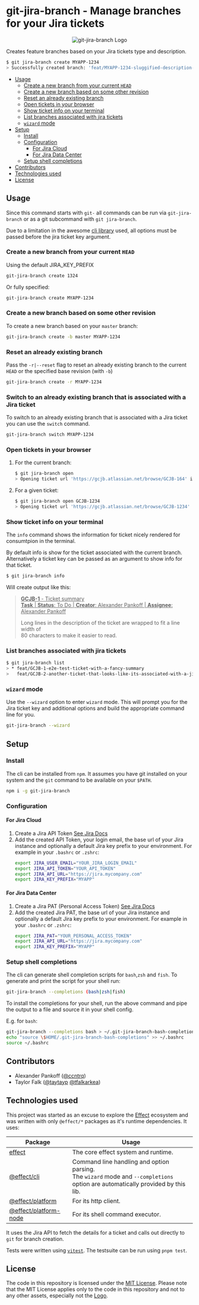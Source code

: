 # git-jira-branch - Manage branches for your Jira tickets

<p align="center">
  <img
    title="git-jira-branch Logo"
    alt="git-jira-branch Logo"
    src="./assets/gjb-logo.svg"
  >
</p>

Creates feature branches based on your Jira tickets type and description.

```bash
$ git jira-branch create MYAPP-1234
> Successfully created branch: 'feat/MYAPP-1234-sluggified-description-used-as-branchname'
```

<!-- vscode-markdown-toc -->

- [Usage](#Usage)
  - [Create a new branch from your current `HEAD`](#CreateanewbranchfromyourcurrentHEAD)
  - [Create a new branch based on some other revision](#Createanewbranchbasedonsomeotherrevision)
  - [Reset an already existing branch](#Resetanalreadyexistingbranch)
  - [Open tickets in your browser](#Openticketsinyourbrowser)
  - [Show ticket info on your terminal](#Showticketinfoonyourterminal)
  - [List branches associated with jira tickets](#Listbranchesassociatedwithjiratickets)
  - [`wizard` mode](#wizardmode)
- [Setup](#Setup)
  - [Install](#Install)
  - [Configuration](#Configuration)
    - [For Jira Cloud](#ForJiraCloud)
    - [For Jira Data Center](#ForJiraDataCenter)
  - [Setup shell completions](#Setupshellcompletions)
- [Contributors](#Contributors)
- [Technologies used](#Technologiesused)
- [License](#License)

<!-- vscode-markdown-toc-config
	numbering=false
	autoSave=true
	/vscode-markdown-toc-config -->
<!-- /vscode-markdown-toc -->

## <a name='Usage'></a>Usage

Since this command starts with `git-` all commands can be run via
`git-jira-branch` or as a git subcommand with `git jira-branch`.

Due to a limitation in the awesome [cli
library](https://github.com/Effect-TS/cli) used, all options must be passed
before the jira ticket key argument.

### <a name='CreateanewbranchfromyourcurrentHEAD'></a>Create a new branch from your current `HEAD`

Using the default JIRA_KEY_PREFIX

```bash
git-jira-branch create 1324
```

Or fully specified:

```bash
git-jira-branch create MYAPP-1234
```

### <a name='Createanewbranchbasedonsomeotherrevision'></a>Create a new branch based on some other revision

To create a new branch based on your `master` branch:

```bash
git-jira-branch create -b master MYAPP-1234
```

### <a name='Resetanalreadyexistingbranch'></a>Reset an already existing branch

Pass the `-r|--reset` flag to reset an already existing branch to the current
`HEAD` or the specified base revision (with `-b`)

```bash
git-jira-branch create -r MYAPP-1234
```

### Switch to an already existing branch that is associated with a Jira ticket

To switch to an already existing branch that is associated with a Jira ticket
you can use the `switch` command.

```bash
git-jira-branch switch MYAPP-1234
```

### <a name='Openticketsinyourbrowser'></a>Open tickets in your browser

1. For the current branch:
   ```bash
   $ git jira-branch open
   > Opening ticket url 'https://gcjb.atlassian.net/browse/GCJB-164' in your default browser...
   ```
2. For a given ticket:
   ```bash
   $ git jira-branch open GCJB-1234
   > Opening ticket url 'https://gcjb.atlassian.net/browse/GCJB-1234' in your default browser...
   ```

### <a name='Showticketinfoonyourterminal'></a>Show ticket info on your terminal

The `info` command shows the information for ticket nicely rendered for
consumtpion in the terminal.

By default info is show for the ticket associated with the current branch.
Alternatively a ticket key can be passed as an argument to show info for that
ticket.

```bash
$ git jira-branch info
```

Will create output like this:

> <ins>**GCJB-1** - Ticket summary</ins></br>
> <ins>**Task** | **Status**: To Do | **Creator**: Alexander Pankoff | **Assignee**: Alexander Pankoff</ins>
>
> Long lines in the description of the ticket are wrapped to fit a line width of<br>
> 80 characters to make it easier to read.

### <a name='Listbranchesassociatedwithjiratickets'></a>List branches associated with jira tickets

```bash
$ git jira-branch list
> * feat/GCJB-1-e2e-test-ticket-with-a-fancy-summary
>   feat/GCJB-2-another-ticket-that-looks-like-its-associated-with-a-jira-ticket
```

### <a name='wizardmode'></a>`wizard` mode

Use the `--wizard` option to enter `wizard` mode. This will prompt you for the
Jira ticket key and additional options and build the appropriate command line
for you.

```bash
git-jira-branch --wizard
```

## <a name='Setup'></a>Setup

### <a name='Install'></a>Install

The cli can be installed from `npm`. It assumes you have git installed on your
system and the `git` command to be available on your `$PATH`.

```bash
npm i -g git-jira-branch
```

### <a name='Configuration'></a>Configuration

#### <a name='ForJiraCloud'></a>For Jira Cloud

1. Create a Jira API Token [See Jira
   Docs](https://support.atlassian.com/atlassian-account/docs/manage-api-tokens-for-your-atlassian-account/)
1. Add the created API Token, your login email, the base url of your Jira
   instance and optionally a default Jira key prefix to your environment.
   For example in your `.bashrc` or `.zshrc`:
   ```bash
   export JIRA_USER_EMAIL="YOUR_JIRA_LOGIN_EMAIL"
   export JIRA_API_TOKEN="YOUR_API_TOKEN"
   export JIRA_API_URL="https://jira.mycompany.com"
   export JIRA_KEY_PREFIX="MYAPP"
   ```

#### <a name='ForJiraDataCenter'></a>For Jira Data Center

1. Create a Jira PAT (Personal Access Token) [See Jira
   Docs](https://confluence.atlassian.com/enterprise/using-personal-access-tokens-1026032365.html)
1. Add the created Jira PAT, the base url of your Jira instance and optionally a
   default Jira key prefix to your environment.
   For example in your `.bashrc` or `.zshrc`:
   ```bash
   export JIRA_PAT="YOUR_PERSONAL_ACCESS_TOKEN"
   export JIRA_API_URL="https://jira.mycompany.com"
   export JIRA_KEY_PREFIX="MYAPP"
   ```

### <a name='Setupshellcompletions'></a>Setup shell completions

The cli can generate shell completion scripts for `bash`,`zsh` and `fish`. To
generate and print the script for your shell run:

```bash
git-jira-branch --completions (bash|zsh|fish)
```

To install the completions for your shell, run the above command and pipe the
output to a file and source it in your shell config.

E.g. for `bash`:

```bash
git-jira-branch --completions bash > ~/.git-jira-branch-bash-completions
echo "source \$HOME/.git-jira-branch-bash-completions" >> ~/.bashrc
source ~/.bashrc
```

## <a name='Contributors'></a>Contributors

- Alexander Pankoff ([@ccntrq](https://github.com/ccntrq))
- Taylor Falk ([@taytayp](https://github.com/taytayp) [@tfalkarkea](https://github.com/tfalkarkea))

## <a name='Technologiesused'></a>Technologies used

This project was started as an excuse to explore the
[Effect](https://effect.website/) ecosystem and was written with only
`@effect/*` packages as it's runtime dependencies. It uses:

| Package                                                        | Usage                                                                                                                             |
| -------------------------------------------------------------- | --------------------------------------------------------------------------------------------------------------------------------- |
| [effect](https://github.com/Effect-TS/effect)                  | The core effect system and runtime.                                                                                               |
| [@effect/cli](https://github.com/Effect-TS/cli)                | Command line handling and option parsing.<br>The `wizard` mode and `--completions` option are automatically provided by this lib. |
| [@effect/platform](https://github.com/Effect-TS/platform)      | For its http client.                                                                                                              |
| [@effect/platform-node](https://github.com/Effect-TS/platform) | For its shell command executor.                                                                                                   |

It uses the Jira API to fetch the details for a ticket and calls out directly to `git` for branch creation.

Tests were written using [`vitest`](https://vitest.dev). The testsuite can be run using `pnpm test`.

## <a name='License'></a>License

The code in this repository is licensed under the [MIT License](/LICENSE).
Please note that the MIT License applies only to the code in this repository and
not to any other assets, especially not the [Logo](/assets/gjb-logo.svg).
